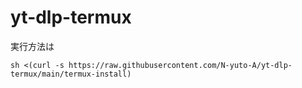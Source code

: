 # yt-dlp-termux
実行方法は
```
sh <(curl -s https://raw.githubusercontent.com/N-yuto-A/yt-dlp-termux/main/termux-install)
```
